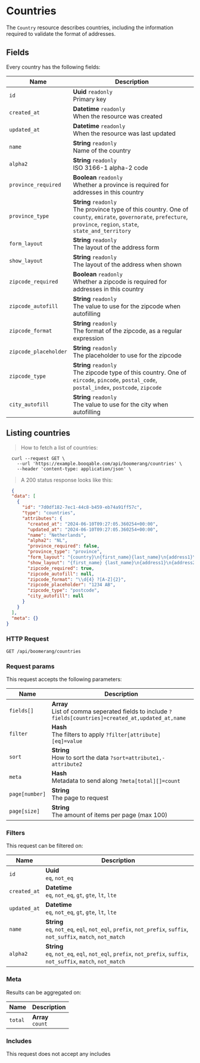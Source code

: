 # Countries

The `Country` resource describes countries, including the information required to validate the format of addresses.

## Fields
Every country has the following fields:

Name | Description
-- | --
`id` | **Uuid** `readonly`<br>Primary key
`created_at` | **Datetime** `readonly`<br>When the resource was created
`updated_at` | **Datetime** `readonly`<br>When the resource was last updated
`name` | **String** `readonly`<br>Name of the country
`alpha2` | **String** `readonly`<br>ISO 3166-1 alpha-2 code
`province_required` | **Boolean** `readonly`<br>Whether a province is required for addresses in this country
`province_type` | **String** `readonly`<br>The province type of this country. One of `county`, `emirate`, `governorate`, `prefecture`, `province`, `region`, `state`, `state_and_territory`
`form_layout` | **String** `readonly`<br>The layout of the address form
`show_layout` | **String** `readonly`<br>The layout of the address when shown
`zipcode_required` | **Boolean** `readonly`<br>Whether a zipcode is required for addresses in this country
`zipcode_autofill` | **String** `readonly`<br>The value to use for the zipcode when autofilling
`zipcode_format` | **String** `readonly`<br>The format of the zipcode, as a regular expression
`zipcode_placeholder` | **String** `readonly`<br>The placeholder to use for the zipcode
`zipcode_type` | **String** `readonly`<br>The zipcode type of this country. One of `eircode`, `pincode`, `postal_code`, `postal_index`, `postcode`, `zipcode`
`city_autofill` | **String** `readonly`<br>The value to use for the city when autofilling


## Listing countries



> How to fetch a list of countries:

```shell
  curl --request GET \
    --url 'https://example.booqable.com/api/boomerang/countries' \
    --header 'content-type: application/json' \
```

> A 200 status response looks like this:

```json
  {
  "data": [
    {
      "id": "7d0df182-7ec1-44c8-b459-eb74a91ff57c",
      "type": "countries",
      "attributes": {
        "created_at": "2024-06-10T09:27:05.360254+00:00",
        "updated_at": "2024-06-10T09:27:05.360254+00:00",
        "name": "Netherlands",
        "alpha2": "NL",
        "province_required": false,
        "province_type": "province",
        "form_layout": "{country}\n{first_name}{last_name}\n{address1}\n{address2}\n{zipcode}{city}",
        "show_layout": "{first_name} {last_name}\n{address1}\n{address2}\n{zipcode} {city}\n{country}",
        "zipcode_required": true,
        "zipcode_autofill": null,
        "zipcode_format": "\\d{4} ?[A-Z]{2}",
        "zipcode_placeholder": "1234 AB",
        "zipcode_type": "postcode",
        "city_autofill": null
      }
    }
  ],
  "meta": {}
}
```

### HTTP Request

`GET /api/boomerang/countries`

### Request params

This request accepts the following parameters:

Name | Description
-- | --
`fields[]` | **Array** <br>List of comma seperated fields to include `?fields[countries]=created_at,updated_at,name`
`filter` | **Hash** <br>The filters to apply `?filter[attribute][eq]=value`
`sort` | **String** <br>How to sort the data `?sort=attribute1,-attribute2`
`meta` | **Hash** <br>Metadata to send along `?meta[total][]=count`
`page[number]` | **String** <br>The page to request
`page[size]` | **String** <br>The amount of items per page (max 100)


### Filters

This request can be filtered on:

Name | Description
-- | --
`id` | **Uuid** <br>`eq`, `not_eq`
`created_at` | **Datetime** <br>`eq`, `not_eq`, `gt`, `gte`, `lt`, `lte`
`updated_at` | **Datetime** <br>`eq`, `not_eq`, `gt`, `gte`, `lt`, `lte`
`name` | **String** <br>`eq`, `not_eq`, `eql`, `not_eql`, `prefix`, `not_prefix`, `suffix`, `not_suffix`, `match`, `not_match`
`alpha2` | **String** <br>`eq`, `not_eq`, `eql`, `not_eql`, `prefix`, `not_prefix`, `suffix`, `not_suffix`, `match`, `not_match`


### Meta

Results can be aggregated on:

Name | Description
-- | --
`total` | **Array** <br>`count`


### Includes

This request does not accept any includes